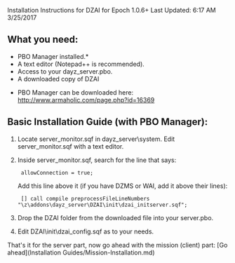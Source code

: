 Installation Instructions for DZAI for Epoch 1.0.6+
Last Updated: 6:17 AM 3/25/2017

What you need:
----------------------------------------------------
- PBO Manager installed.*
- A text editor (Notepad++ is recommended).
- Access to your dayz_server.pbo.
- A downloaded copy of DZAI

* PBO Manager can be downloaded here: http://www.armaholic.com/page.php?id=16369

Basic Installation Guide (with PBO Manager):
----------------------------------------------------

1. Locate server_monitor.sqf in dayz_server\system\. Edit server_monitor.sqf with a text editor.
2. Inside server_monitor.sqf, search for the line that says:

		allowConnection = true;

	Add this line above it (if you have DZMS or WAI, add it above their lines):

		[] call compile preprocessFileLineNumbers "\z\addons\dayz_server\DZAI\init\dzai_initserver.sqf";
		
3. Drop the DZAI folder from the downloaded file into your server.pbo.
4. Edit DZAI\init\dzai_config.sqf as to your needs.

That's it for the server part, now go ahead with the mission (client) part: [Go ahead](Installation Guides/Mission-Installation.md)
